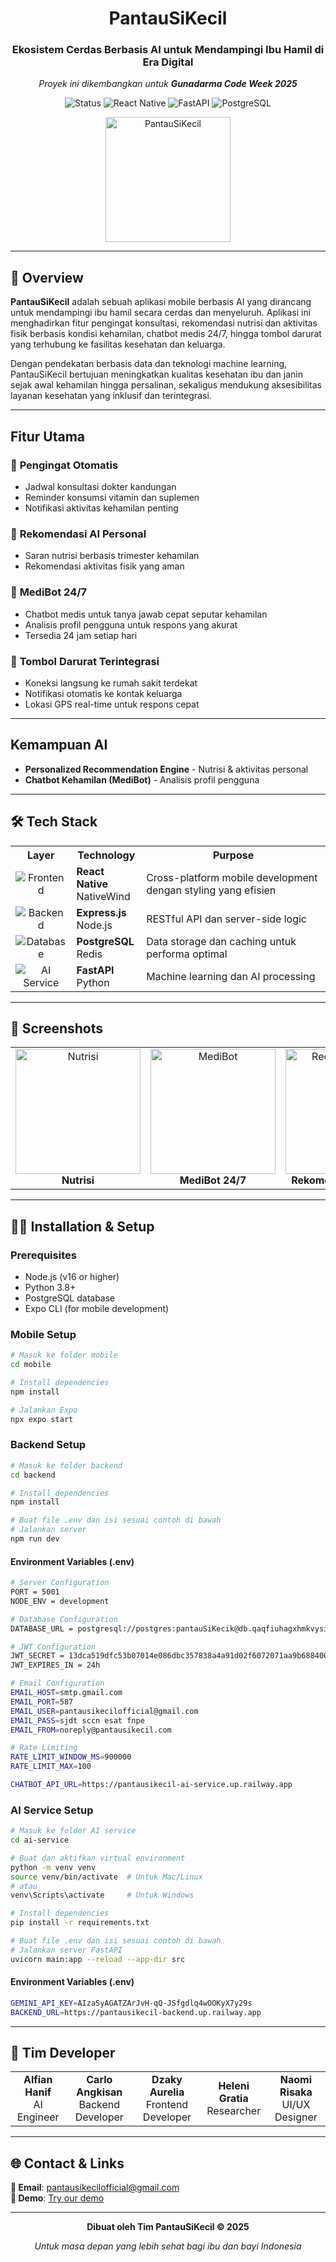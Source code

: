 <div align="center">
  <h1>PantauSiKecil</h1>
  <h3>Ekosistem Cerdas Berbasis AI untuk Mendampingi Ibu Hamil di Era Digital</h3>
  <p><em>Proyek ini dikembangkan untuk <strong>Gunadarma Code Week 2025</strong></em></p>
  <p>
    <img src="https://img.shields.io/badge/Status-Development-orange?style=flat-square" alt="Status"/>
    <img src="https://img.shields.io/badge/React_Native-20232A?style=flat-square&logo=react&logoColor=61DAFB" alt="React Native"/>
    <img src="https://img.shields.io/badge/FastAPI-005571?style=flat-square&logo=fastapi" alt="FastAPI"/>
    <img src="https://img.shields.io/badge/PostgreSQL-316192?style=flat-square&logo=postgresql&logoColor=white" alt="PostgreSQL"/>
  </p>
  <img src="docs/img/PantauSiKecil.png" alt="PantauSiKecil" width="200"/>
</div>

---

## 📖 Overview

**PantauSiKecil** adalah sebuah aplikasi mobile berbasis AI yang dirancang untuk mendampingi ibu hamil secara cerdas dan menyeluruh. Aplikasi ini menghadirkan fitur pengingat konsultasi, rekomendasi nutrisi dan aktivitas fisik berbasis kondisi kehamilan, chatbot medis 24/7, hingga tombol darurat yang terhubung ke fasilitas kesehatan dan keluarga.

Dengan pendekatan berbasis data dan teknologi machine learning, PantauSiKecil bertujuan meningkatkan kualitas kesehatan ibu dan janin sejak awal kehamilan hingga persalinan, sekaligus mendukung aksesibilitas layanan kesehatan yang inklusif dan terintegrasi.


---

## Fitur Utama

### 🔔 **Pengingat Otomatis**
- Jadwal konsultasi dokter kandungan
- Reminder konsumsi vitamin dan suplemen
- Notifikasi aktivitas kehamilan penting

### 🧠 **Rekomendasi AI Personal**
- Saran nutrisi berbasis trimester kehamilan
- Rekomendasi aktivitas fisik yang aman

### 🤖 **MediBot 24/7**
- Chatbot medis untuk tanya jawab cepat seputar kehamilan
- Analisis profil pengguna untuk respons yang akurat
- Tersedia 24 jam setiap hari

### 📍 **Tombol Darurat Terintegrasi**
- Koneksi langsung ke rumah sakit terdekat
- Notifikasi otomatis ke kontak keluarga
- Lokasi GPS real-time untuk respons cepat

---

## Kemampuan AI

- **Personalized Recommendation Engine** - Nutrisi & aktivitas personal
- **Chatbot Kehamilan (MediBot)** - Analisis profil pengguna

---

## 🛠️ Tech Stack

<div align="center">
  <table>
    <tr>
      <th>Layer</th>
      <th>Technology</th>
      <th>Purpose</th>
    </tr>
    <tr>
      <td align="center">
        <img src="https://img.shields.io/badge/Frontend-4CAF50?style=for-the-badge" alt="Frontend"/>
      </td>
      <td><strong>React Native</strong><br>NativeWind</td>
      <td>Cross-platform mobile development dengan styling yang efisien</td>
    </tr>
    <tr>
      <td align="center">
        <img src="https://img.shields.io/badge/Backend-2196F3?style=for-the-badge" alt="Backend"/>
      </td>
      <td><strong>Express.js</strong><br>Node.js</td>
      <td>RESTful API dan server-side logic</td>
    </tr>
    <tr>
      <td align="center">
        <img src="https://img.shields.io/badge/Database-FF9800?style=for-the-badge" alt="Database"/>
      </td>
      <td><strong>PostgreSQL</strong><br>Redis</td>
      <td>Data storage dan caching untuk performa optimal</td>
    </tr>
    <tr>
      <td align="center">
        <img src="https://img.shields.io/badge/AI%20Service-9C27B0?style=for-the-badge" alt="AI Service"/>
      </td>
      <td><strong>FastAPI</strong><br>Python</td>
      <td>Machine learning dan AI processing</td>
    </tr>
  </table>
</div>

---

## 📱 Screenshots

<div align="center">
  <table>
    <tr>
      <td align="center">
        <img src="docs/img/nutrisi.png" alt="Nutrisi" width="200"/>
        <br><b>Nutrisi</b>
      </td>
      <td align="center">
        <img src="docs/img/medibot.png" alt="MediBot" width="200"/>
        <br><b>MediBot 24/7</b>
      </td>
      <td align="center">
        <img src="docs/img/recommendation.png" alt="Recommendation" width="200"/>
        <br><b>Rekomendasi Makanan</b>
      </td>
    </tr>
  </table>
</div>

---

## 🧑‍💻 Installation & Setup

### Prerequisites
- Node.js (v16 or higher)
- Python 3.8+
- PostgreSQL database
- Expo CLI (for mobile development)

### Mobile Setup

```bash
# Masuk ke folder mobile
cd mobile

# Install dependencies
npm install

# Jalankan Expo
npx expo start
```

### Backend Setup

```bash
# Masuk ke folder backend
cd backend

# Install dependencies
npm install

# Buat file .env dan isi sesuai contoh di bawah
# Jalankan server
npm run dev
```

#### Environment Variables (.env)
```bash
# Server Configuration
PORT = 5001
NODE_ENV = development

# Database Configuration
DATABASE_URL = postgresql://postgres:pantauSiKecik@db.qaqfiuhagxhmkvysisrg.supabase.co:5432/postgres

# JWT Configuration
JWT_SECRET = 13dca519dfc53b07014e086dbc357838a4a91d02f6072071aa9b688400c1d128
JWT_EXPIRES_IN = 24h

# Email Configuration
EMAIL_HOST=smtp.gmail.com
EMAIL_PORT=587
EMAIL_USER=pantausikecilofficial@gmail.com
EMAIL_PASS=sjdt sccn esat fnpe
EMAIL_FROM=noreply@pantausikecil.com

# Rate Limiting
RATE_LIMIT_WINDOW_MS=900000
RATE_LIMIT_MAX=100

CHATBOT_API_URL=https://pantausikecil-ai-service.up.railway.app
```

### AI Service Setup

```bash
# Masuk ke folder AI service
cd ai-service

# Buat dan aktifkan virtual environment
python -m venv venv
source venv/bin/activate  # Untuk Mac/Linux
# atau
venv\Scripts\activate     # Untuk Windows

# Install dependencies
pip install -r requirements.txt

# Buat file .env dan isi sesuai contoh di bawah
# Jalankan server FastAPI
uvicorn main:app --reload --app-dir src
```
#### Environment Variables (.env)
```bash
GEMINI_API_KEY=AIzaSyAGATZArJvH-qQ-JSfgdlq4wOOKyX7y29s
BACKEND_URL=https://pantausikecil-backend.up.railway.app
```

---

## 👥 Tim Developer

<div align="center">
  <table>
    <tr>
      <td align="center">
        <b>Alfian Hanif</b>
        <br>AI Engineer
      </td>
      <td align="center">
        <b>Carlo Angkisan</b>
        <br>Backend Developer
      </td>
      <td align="center">
        <b>Dzaky Aurelia</b>
        <br>Frontend Developer
      </td>
      <td align="center">
        <b>Heleni Gratia</b>
        <br>Researcher
      </td>
      <td align="center">
        <b>Naomi Risaka</b>
        <br>UI/UX Designer
      </td>
    </tr>
  </table>
</div>

---


## 🌐 Contact & Links

<div align="left">

  **📧 Email**: pantausikecilofficial@gmail.com  
  **📱 Demo**: [Try our demo](https://www.figma.com/proto/LTaaKNHkwkTaDQksiOSoBd/Design?node-id=14-105&t=yzYLtXzx4UhFECUM-1)
  
</div>

---

<div align="center">
  <p><strong>Dibuat oleh Tim PantauSiKecil © 2025</strong></p>
  <p><em>Untuk masa depan yang lebih sehat bagi ibu dan bayi Indonesia</em></p>
</div>

